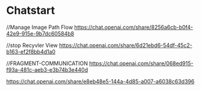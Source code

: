 # Chatstart

//Manage Image Path Flow
https://chat.openai.com/share/8256a6cb-b0f4-42e9-915e-9b7dc60584b8

//stop Recyvler View 
https://chat.openai.com/share/6d21ebd6-54df-45c2-b163-ef2f8bb4d1a0


//FRAGMENT-COMMUNICATION
https://chat.openai.com/share/068ed915-f93a-481c-aeb3-e3b74b3e440d


https://chat.openai.com/share/e8eb48e5-144a-4d85-a007-a6038c63d396